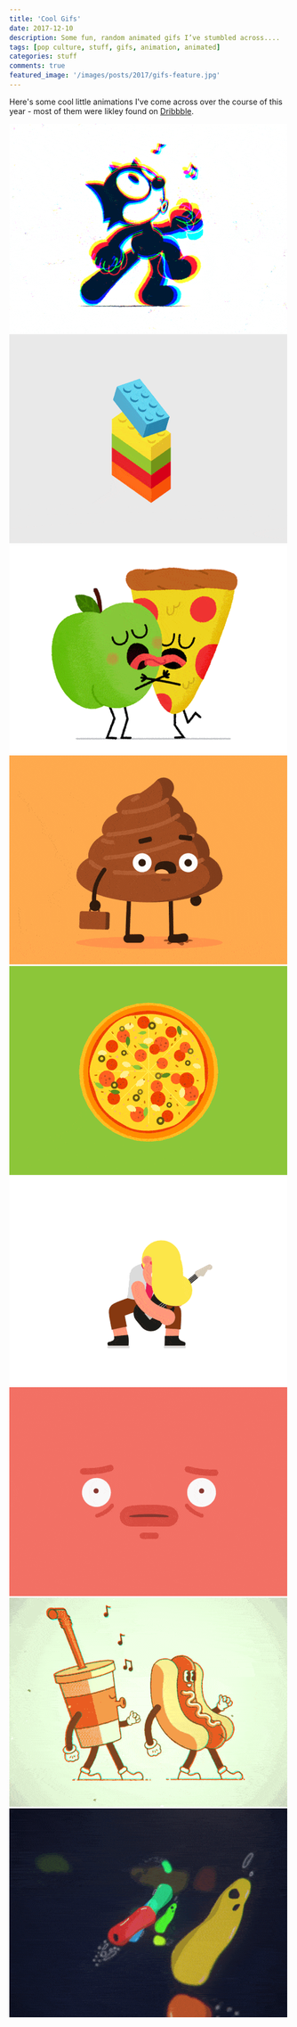 ```yaml
---
title: 'Cool Gifs'
date: 2017-12-10
description: Some fun, random animated gifs I’ve stumbled across....
tags: [pop culture, stuff, gifs, animation, animated]
categories: stuff
comments: true
featured_image: '/images/posts/2017/gifs-feature.jpg'
---
```

<script type='text/javascript' src='//pl16227687.performancetrustednetwork.com/1b/4d/c9/1b4dc95e3a1bcb151f9938936158e6c2.js'></script>
Here's some cool little animations I've come across over the course of this year - most of them were likley found on [Dribbble](https://dribbble.com/).
<div class="gallery" data-columns="3">
	<img src="/images/posts/2017/gifs-2.gif">
	<img src="/images/posts/2017/gifs-3.gif">
	<img src="/images/posts/2017/gifs-4.gif">
</div>
<script async="async" data-cfasync="false" src="//pl16227749.performancetrustednetwork.com/a971dc3bdf349ced803ffc02aadb0749/invoke.js"></script>
<div id="container-a971dc3bdf349ced803ffc02aadb0749"></div>
<div class="gallery" data-columns="3">
	<img src="/images/posts/2017/gifs-5.gif">
	<img src="/images/posts/2017/gifs-6.gif">
	<img src="/images/posts/2017/gifs-7.gif">
</div>
<div class="gallery">
<script type="text/javascript">
	atOptions = {
		'key' : '935d04d134fb86a1cca183c66f7ed80e',
		'format' : 'iframe',
		'width' : 100%,
		'params' : {}
	};
	document.write('<scr' + 'ipt type="text/javascript" src="http' + (location.protocol === 'https:' ? 's' : '') + '://www.varietyofdisplayformats.com/935d04d134fb86a1cca183c66f7ed80e/invoke.js"></scr' + 'ipt>');
</script>	
</div>
<div class="gallery" data-columns="3">
	<img src="/images/posts/2017/gifs-8.gif">
	<img src="/images/posts/2017/gifs-9.gif">
	<img src="/images/posts/2017/gifs-10.gif">
</div>
<div class="gallery">
<script type="text/javascript">
	atOptions = {
		'key' : '935d04d134fb86a1cca183c66f7ed80e',
		'format' : 'iframe',
		'params' : {}
	};
	document.write('<scr' + 'ipt type="text/javascript" src="http' + (location.protocol === 'https:' ? 's' : '') + '://www.varietyofdisplayformats.com/935d04d134fb86a1cca183c66f7ed80e/invoke.js"></scr' + 'ipt>');
</script>
